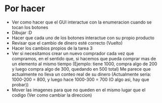 # Por hacer

- Ver como hacer que el GUI interactue con la enumeracion cuando se tocan los botones
- Dibujar :D
- Hacer que cada uno de los botones interactue con su propio producto
- Revisar que el cambio de dinero esté correcto (Vuelto)
- Hacer los cambios propios de la tarea 3
- Ver si necesitamos crear un nuevo comprador cada vez que compramos, en el sentido que, si hacemos que pueda comprar mas de un elemento al mismo tiempo (Ejemplo: tiene 1000, compra algo de 200 y luego compra algo de 300, quedando en 500 total)
  Me parece que actualmente no lleva un conteo real de su dinero (Actualmente seria: 1000-200 = 800, y luego hace 1000-300 = 700 (O algo asi, hay que probar))
- Mover las imagenes para que no queden en el mismo lugar que el codigo (Ver como cambiar la direccion)
